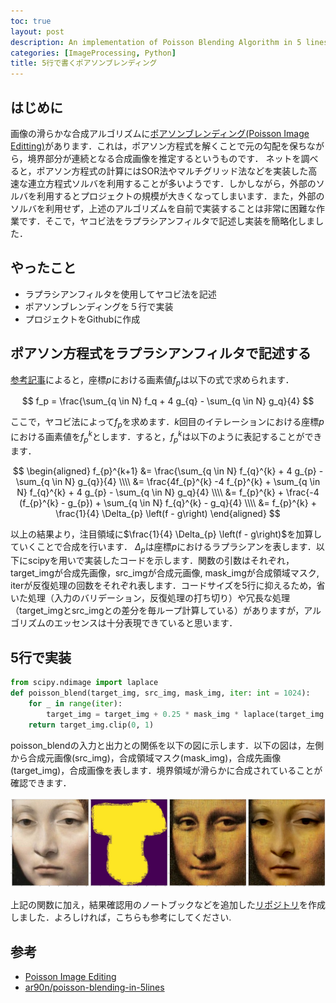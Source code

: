 ```yaml
---
toc: true
layout: post
description: An implementation of Poisson Blending Algorithm in 5 lines
categories: [ImageProcessing, Python]
title: 5行で書くポアソンブレンディング
---
```


## はじめに
画像の滑らかな合成アルゴリズムに[ポアソンブレンディング(Poisson Image Editting)](https://ja.wikipedia.org/wiki/Poisson_Image_Editing)があります．これは，ポアソン方程式を解くことで元の勾配を保ちながら，境界部分が連続となる合成画像を推定するというものです．
ネットを調べると，ポアソン方程式の計算にはSOR法やマルチグリッド法などを実装した高速な連立方程式ソルバを利用することが多いようです．しかしながら，外部のソルバを利用するとプロジェクトの規模が大きくなってしまいます．また，外部のソルバを利用せず，上述のアルゴリズムを自前で実装することは非常に困難な作業です．そこで，ヤコビ法をラプラシアンフィルタで記述し実装を簡略化しました．

## やったこと
* ラプラシアンフィルタを使用してヤコビ法を記述
* ポアソンブレンディングを５行で実装
* プロジェクトをGithubに作成

## ポアソン方程式をラプラシアンフィルタで記述する
[参考記事](https://ja.wikipedia.org/wiki/Poisson_Image_Editing)によると，座標$p$における画素値$f_p$は以下の式で求められます．

$$
f_p = \frac{\sum_{q \in N} f_q + 4 g_{q} - \sum_{q \in N} g_q}{4} 
$$

ここで，ヤコビ法によって$f_p$を求めます．$k$回目のイテレーションにおける座標$p$における画素値を$f_{p}^{k}$とします．すると，$f_{p}^{k}$は以下のように表記することができます．

$$
\begin{aligned}
f_{p}^{k+1} &=  \frac{\sum_{q \in N} f_{q}^{k} + 4 g_{p} - \sum_{q \in N} g_{q}}{4} \\\\
&= \frac{4f_{p}^{k} -4 f_{p}^{k}  + \sum_{q \in N} f_{q}^{k} + 4 g_{p} - \sum_{q \in N} g_q}{4} \\\\
&= f_{p}^{k} + \frac{-4 (f_{p}^{k} - g_{p})  + \sum_{q \in N} f_{q}^{k}  - g_q}{4} \\\\
&= f_{p}^{k} + \frac{1}{4} \Delta_{p} \left(f - g\right)
\end{aligned}
$$

以上の結果より，注目領域に$\frac{1}{4} \Delta_{p} \left(f - g\right)$を加算していくことで合成を行います． $\Delta_{p}$は座標$p$におけるラプラシアンを表します．以下にscipyを用いで実装したコードを示します．関数の引数はそれぞれ，target_imgが合成先画像，src_imgが合成元画像, mask_imgが合成領域マスク, iterが反復処理の回数をそれぞれ表します．コードサイズを5行に抑えるため，省いた処理（入力のバリデーション，反復処理の打ち切り）や冗長な処理（target_imgとsrc_imgとの差分を毎ループ計算している）がありますが，アルゴリズムのエッセンスは十分表現できていると思います．

## 5行で実装
```python
from scipy.ndimage import laplace
def poisson_blend(target_img, src_img, mask_img, iter: int = 1024):
    for _ in range(iter):
        target_img = target_img + 0.25 * mask_img * laplace(target_img - src_img)
    return target_img.clip(0, 1)
```
poisson_blendの入力と出力との関係を以下の図に示します．以下の図は，左側から合成元画像(src_img)，合成領域マスク(mask_img)，合成先画像(target_img)，合成画像を表します．境界領域が滑らかに合成されていることが確認できます．

![output](https://raw.githubusercontent.com/ar90n/poisson-blending-in-5lines/assets/image/output.jpg)

上記の関数に加え，結果確認用のノートブックなどを追加した[リポジトリ](https://github.com/ar90n/poisson-blending-in-5lines
)を作成しました．よろしければ，こちらも参考にしてください.

## 参考
* [Poisson Image Editing](https://ja.wikipedia.org/wiki/Poisson_Image_Editing)
* [ar90n/poisson-blending-in-5lines](https://github.com/ar90n/poisson-blending-in-5lines
)

